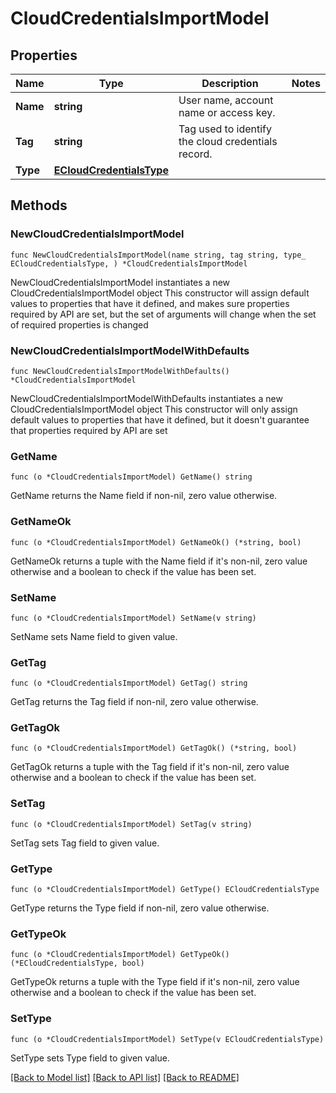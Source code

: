 # CloudCredentialsImportModel

## Properties

Name | Type | Description | Notes
------------ | ------------- | ------------- | -------------
**Name** | **string** | User name, account name or access key. | 
**Tag** | **string** | Tag used to identify the cloud credentials record. | 
**Type** | [**ECloudCredentialsType**](ECloudCredentialsType.md) |  | 

## Methods

### NewCloudCredentialsImportModel

`func NewCloudCredentialsImportModel(name string, tag string, type_ ECloudCredentialsType, ) *CloudCredentialsImportModel`

NewCloudCredentialsImportModel instantiates a new CloudCredentialsImportModel object
This constructor will assign default values to properties that have it defined,
and makes sure properties required by API are set, but the set of arguments
will change when the set of required properties is changed

### NewCloudCredentialsImportModelWithDefaults

`func NewCloudCredentialsImportModelWithDefaults() *CloudCredentialsImportModel`

NewCloudCredentialsImportModelWithDefaults instantiates a new CloudCredentialsImportModel object
This constructor will only assign default values to properties that have it defined,
but it doesn't guarantee that properties required by API are set

### GetName

`func (o *CloudCredentialsImportModel) GetName() string`

GetName returns the Name field if non-nil, zero value otherwise.

### GetNameOk

`func (o *CloudCredentialsImportModel) GetNameOk() (*string, bool)`

GetNameOk returns a tuple with the Name field if it's non-nil, zero value otherwise
and a boolean to check if the value has been set.

### SetName

`func (o *CloudCredentialsImportModel) SetName(v string)`

SetName sets Name field to given value.


### GetTag

`func (o *CloudCredentialsImportModel) GetTag() string`

GetTag returns the Tag field if non-nil, zero value otherwise.

### GetTagOk

`func (o *CloudCredentialsImportModel) GetTagOk() (*string, bool)`

GetTagOk returns a tuple with the Tag field if it's non-nil, zero value otherwise
and a boolean to check if the value has been set.

### SetTag

`func (o *CloudCredentialsImportModel) SetTag(v string)`

SetTag sets Tag field to given value.


### GetType

`func (o *CloudCredentialsImportModel) GetType() ECloudCredentialsType`

GetType returns the Type field if non-nil, zero value otherwise.

### GetTypeOk

`func (o *CloudCredentialsImportModel) GetTypeOk() (*ECloudCredentialsType, bool)`

GetTypeOk returns a tuple with the Type field if it's non-nil, zero value otherwise
and a boolean to check if the value has been set.

### SetType

`func (o *CloudCredentialsImportModel) SetType(v ECloudCredentialsType)`

SetType sets Type field to given value.



[[Back to Model list]](../README.md#documentation-for-models) [[Back to API list]](../README.md#documentation-for-api-endpoints) [[Back to README]](../README.md)



